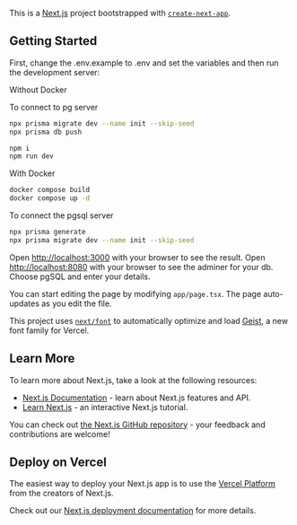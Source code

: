 This is a [Next.js](https://nextjs.org) project bootstrapped with [`create-next-app`](https://nextjs.org/docs/app/api-reference/cli/create-next-app).

## Getting Started

First, change the .env.example to .env and set the variables and then run the development server:

Without Docker

To connect to pg server
```bash
npx prisma migrate dev --name init --skip-seed
npx prisma db push
```
```bash
npm i
npm run dev
```


With Docker

```bash
docker compose build
docker compose up -d
```

To connect the pgsql server 
```bash
npx prisma generate
npx prisma migrate dev --name init --skip-seed
```

Open [http://localhost:3000](http://localhost:3000) with your browser to see the result.
Open [http://localhost:8080](http://localhost:8080) with your browser to see the adminer for your db. Choose pgSQL and enter your details.

You can start editing the page by modifying `app/page.tsx`. The page auto-updates as you edit the file.

This project uses [`next/font`](https://nextjs.org/docs/app/building-your-application/optimizing/fonts) to automatically optimize and load [Geist](https://vercel.com/font), a new font family for Vercel.

## Learn More

To learn more about Next.js, take a look at the following resources:

- [Next.js Documentation](https://nextjs.org/docs) - learn about Next.js features and API.
- [Learn Next.js](https://nextjs.org/learn) - an interactive Next.js tutorial.

You can check out [the Next.js GitHub repository](https://github.com/vercel/next.js) - your feedback and contributions are welcome!

## Deploy on Vercel

The easiest way to deploy your Next.js app is to use the [Vercel Platform](https://vercel.com/new?utm_medium=default-template&filter=next.js&utm_source=create-next-app&utm_campaign=create-next-app-readme) from the creators of Next.js.

Check out our [Next.js deployment documentation](https://nextjs.org/docs/app/building-your-application/deploying) for more details.
